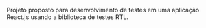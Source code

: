 Projeto proposto para desenvolvimento de testes em uma aplicação React.js usando a biblioteca de testes RTL. 
